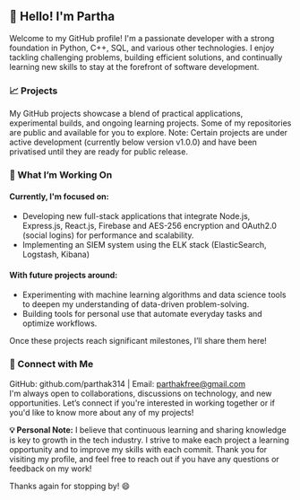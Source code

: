 ## 👋 Hello! I'm Partha
Welcome to my GitHub profile! I'm a passionate developer with a strong foundation in Python, C++, SQL, and various other technologies. I enjoy tackling challenging problems, building efficient solutions, and continually learning new skills to stay at the forefront of software development.
### 📈 Projects
My GitHub projects showcase a blend of practical applications, experimental builds, and ongoing learning projects. Some of my repositories are public and available for you to explore. Note: Certain projects are under active development (currently below version v1.0.0) and have been privatised until they are ready for public release.

### 🚀 What I’m Working On
#### Currently, I'm focused on:
- Developing new full-stack applications that integrate Node.js, Express.js, React.js, Firebase and AES-256 encryption and OAuth2.0 (social logins) for performance and scalability.
- Implementing an SIEM system using the ELK stack (ElasticSearch, Logstash, Kibana)

#### With future projects around:
- Experimenting with machine learning algorithms and data science tools to deepen my understanding of data-driven problem-solving.
- Building tools for personal use that automate everyday tasks and optimize workflows.

Once these projects reach significant milestones, I’ll share them here!

### 👥 Connect with Me
GitHub: github.com/parthak314     |       Email: parthakfree@gmail.com</br>
I'm always open to collaborations, discussions on technology, and new opportunities. Let’s connect if you're interested in working together or if you'd like to know more about any of my projects!

**💡 Personal Note:** 
I believe that continuous learning and sharing knowledge is key to growth in the tech industry. I strive to make each project a learning opportunity and to improve my skills with each commit. Thank you for visiting my profile, and feel free to reach out if you have any questions or feedback on my work!

Thanks again for stopping by! 😄

